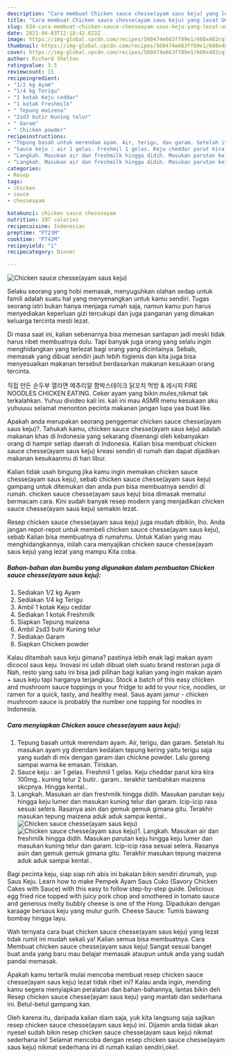 ```yaml
---
description: "Cara membuat Chicken sauce chesse(ayam saus keju) yang lezat Untuk Jualan"
title: "Cara membuat Chicken sauce chesse(ayam saus keju) yang lezat Untuk Jualan"
slug: 634-cara-membuat-chicken-sauce-chesseayam-saus-keju-yang-lezat-untuk-jualan
date: 2021-04-03T12:18:42.022Z
image: https://img-global.cpcdn.com/recipes/560474e663ff89e1/680x482cq70/chicken-sauce-chesseayam-saus-keju-foto-resep-utama.jpg
thumbnail: https://img-global.cpcdn.com/recipes/560474e663ff89e1/680x482cq70/chicken-sauce-chesseayam-saus-keju-foto-resep-utama.jpg
cover: https://img-global.cpcdn.com/recipes/560474e663ff89e1/680x482cq70/chicken-sauce-chesseayam-saus-keju-foto-resep-utama.jpg
author: Richard Shelton
ratingvalue: 3.5
reviewcount: 15
recipeingredient:
- "1/2 kg Ayam"
- "1/4 kg Terigu"
- "1 kotak Keju ceddar"
- "1 kotak Freshmilk"
- " Tepung maizena"
- "2sd3 butir Kuning telur"
- " Garam"
- " Chicken powder"
recipeinstructions:
- "Tepung basah untuk merendam ayam. Air, terigu, dan garam. Setelah itu masukan ayam yg direndam kedalam tepung kering yaitu terigu saja yang sudah di mix dengan garam dan chickne powder. Lalu goreng sampai warna ke emasan. Tiriskan."
- "Sauce keju : air 1 gelas. Freshmil 1 gelas. Keju cheddar parut kira kira 100mg.. kuning telur 2 butir.. garam.. terakhir tambahkan maizena skcpnya. Hingga kental.."
- "Langkah. Masukan air dan freshmilk hingga didih. Masukan parutan keju hingga keju lumer dan masukan kuning telur dan garam. Icip-icip rasa sesuai selera. Rasanya asin dan gemuk gemuk gimana gitu. Terakhir masukan tepung maizena aduk aduk sampai kental.."
- "Langkah. Masukan air dan freshmilk hingga didih. Masukan parutan keju hingga keju lumer dan masukan kuning telur dan garam. Icip-icip rasa sesuai selera. Rasanya asin dan gemuk gemuk gimana gitu. Terakhir masukan tepung maizena aduk aduk sampai kental.."
categories:
- Resep
tags:
- chicken
- sauce
- chesseayam

katakunci: chicken sauce chesseayam 
nutrition: 197 calories
recipecuisine: Indonesian
preptime: "PT23M"
cooktime: "PT42M"
recipeyield: "1"
recipecategory: Dinner

---
```



![Chicken sauce chesse(ayam saus keju)](https://img-global.cpcdn.com/recipes/560474e663ff89e1/680x482cq70/chicken-sauce-chesseayam-saus-keju-foto-resep-utama.jpg)

Selaku seorang yang hobi memasak, menyuguhkan olahan sedap untuk famili adalah suatu hal yang menyenangkan untuk kamu sendiri. Tugas seorang istri bukan hanya menjaga rumah saja, namun kamu pun harus menyediakan keperluan gizi tercukupi dan juga panganan yang dimakan keluarga tercinta mesti lezat.

Di masa  saat ini, kalian sebenarnya bisa memesan santapan jadi meski tidak harus ribet membuatnya dulu. Tapi banyak juga orang yang selalu ingin menghidangkan yang terlezat bagi orang yang dicintainya. Sebab, memasak yang dibuat sendiri jauh lebih higienis dan kita juga bisa menyesuaikan makanan tersebut berdasarkan makanan kesukaan orang tercinta. 

직접 만든 순두부 열라면 메추리알 함박스테이크 닭꼬치 먹방 &amp; 레시피 FIRE NOODLES CHICKEN EATING. Ceker ayam yang bikin mules,nikmat tak terkalahkan. Yuhuu divideo kali ini. kali ini mau ASMR menu kesukaan aku yuhuuuu selamat menonton pecinta makanan jangan lupa yaa buat like.

Apakah anda merupakan seorang penggemar chicken sauce chesse(ayam saus keju)?. Tahukah kamu, chicken sauce chesse(ayam saus keju) adalah makanan khas di Indonesia yang sekarang disenangi oleh kebanyakan orang di hampir setiap daerah di Indonesia. Kalian bisa membuat chicken sauce chesse(ayam saus keju) kreasi sendiri di rumah dan dapat dijadikan makanan kesukaanmu di hari libur.

Kalian tidak usah bingung jika kamu ingin memakan chicken sauce chesse(ayam saus keju), sebab chicken sauce chesse(ayam saus keju) gampang untuk ditemukan dan anda pun bisa membuatnya sendiri di rumah. chicken sauce chesse(ayam saus keju) bisa dimasak memalui bermacam cara. Kini sudah banyak resep modern yang menjadikan chicken sauce chesse(ayam saus keju) semakin lezat.

Resep chicken sauce chesse(ayam saus keju) juga mudah dibikin, lho. Anda jangan repot-repot untuk membeli chicken sauce chesse(ayam saus keju), sebab Kalian bisa membuatnya di rumahmu. Untuk Kalian yang mau menghidangkannya, inilah cara menyajikan chicken sauce chesse(ayam saus keju) yang lezat yang mampu Kita coba.

<!--inarticleads1-->

##### Bahan-bahan dan bumbu yang digunakan dalam pembuatan Chicken sauce chesse(ayam saus keju):

1. Sediakan 1/2 kg Ayam
1. Sediakan 1/4 kg Terigu
1. Ambil 1 kotak Keju ceddar
1. Sediakan 1 kotak Freshmilk
1. Siapkan  Tepung maizena
1. Ambil 2sd3 butir Kuning telur
1. Sediakan  Garam
1. Siapkan  Chicken powder


Kalau ditambah saus keju gimana? pastinya lebih enak lagi makan ayam dicocol saus keju. Inovasi ini udah dibuat oleh suatu brand restoran juga di Nah, resto yang satu ini bisa jadi pilihan bagi kalian yang ingin makan ayam + saus keju tapi harganya terjangkau. Stock a batch of this easy chicken and mushroom sauce toppings in your fridge to add to your rice, noodles, or ramen for a quick, tasty, and healthy meal. Saus ayam jamur - chicken mushroom sauce is probably the number one topping for noodles in Indonesia. 

<!--inarticleads2-->

##### Cara menyiapkan Chicken sauce chesse(ayam saus keju):

1. Tepung basah untuk merendam ayam. Air, terigu, dan garam. Setelah itu masukan ayam yg direndam kedalam tepung kering yaitu terigu saja yang sudah di mix dengan garam dan chickne powder. Lalu goreng sampai warna ke emasan. Tiriskan.
1. Sauce keju : air 1 gelas. Freshmil 1 gelas. Keju cheddar parut kira kira 100mg.. kuning telur 2 butir.. garam.. terakhir tambahkan maizena skcpnya. Hingga kental..
1. Langkah. Masukan air dan freshmilk hingga didih. Masukan parutan keju hingga keju lumer dan masukan kuning telur dan garam. Icip-icip rasa sesuai selera. Rasanya asin dan gemuk gemuk gimana gitu. Terakhir masukan tepung maizena aduk aduk sampai kental..
<img src="https://img-global.cpcdn.com/steps/0650235c549d3da8/160x128cq70/chicken-sauce-chesseayam-saus-keju-langkah-memasak-3-foto.jpg" alt="Chicken sauce chesse(ayam saus keju)"><img src="https://img-global.cpcdn.com/steps/5f193081c03bb656/160x128cq70/chicken-sauce-chesseayam-saus-keju-langkah-memasak-3-foto.jpg" alt="Chicken sauce chesse(ayam saus keju)">1. Langkah. Masukan air dan freshmilk hingga didih. Masukan parutan keju hingga keju lumer dan masukan kuning telur dan garam. Icip-icip rasa sesuai selera. Rasanya asin dan gemuk gemuk gimana gitu. Terakhir masukan tepung maizena aduk aduk sampai kental..


Bagi pecinta keju, siap siap nih abis ini bakalan bikin sendiri dirumah, yup Saus Keju. Learn how to make Pempek Ayam Saus Cuko (Savory Chicken Cakes with Sauce) with this easy to follow step-by-step guide. Delicious egg fried rice topped with juicy pork chop and smothered in tomato sauce and generous melty bubbly cheese is one of the Hong. Dipadukan dengan karaage bersaus keju yang mulur gurih. Cheese Sauce: Tumis bawang bombay hingga layu. 

Wah ternyata cara buat chicken sauce chesse(ayam saus keju) yang lezat tidak rumit ini mudah sekali ya! Kalian semua bisa membuatnya. Cara Membuat chicken sauce chesse(ayam saus keju) Sangat sesuai banget buat anda yang baru mau belajar memasak ataupun untuk anda yang sudah pandai memasak.

Apakah kamu tertarik mulai mencoba membuat resep chicken sauce chesse(ayam saus keju) lezat tidak ribet ini? Kalau anda ingin, mending kamu segera menyiapkan peralatan dan bahan-bahannya, lantas bikin deh Resep chicken sauce chesse(ayam saus keju) yang mantab dan sederhana ini. Betul-betul gampang kan. 

Oleh karena itu, daripada kalian diam saja, yuk kita langsung saja sajikan resep chicken sauce chesse(ayam saus keju) ini. Dijamin anda tiidak akan nyesel sudah bikin resep chicken sauce chesse(ayam saus keju) nikmat sederhana ini! Selamat mencoba dengan resep chicken sauce chesse(ayam saus keju) nikmat sederhana ini di rumah kalian sendiri,oke!.

